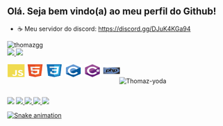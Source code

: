 ## Olá. Seja bem vindo(a) ao meu perfil do Github!

  - ☕ Meu servidor do discord: https://discord.gg/DJuK4KGa94

<!---
uthomaz1/uthomaz1 is a ✨ special ✨ repository because its `README.md` (this file) appears on your GitHub profile.
You can click the Preview link to take a look at your changes.
--->
<img src="https://komarev.com/ghpvc/?username=thomazgg&color=green" alt="thomazgg" /> 
<div>
  <a href="https://github.com/thomazgg">
  <img height="180em" src="https://github-readme-stats.vercel.app/api?username=thomazgg&show_icons=true&theme=dracula&include_all_commits=true&count_private=true" />
  <img height="180em" src="https://github-readme-stats.vercel.app/api/top-langs/?username=thomazgg&layout=compact&langs_count=16&theme=dracula" /></a>
</div>

<div style="display: inline-block"><br>
  <img align="center" alt="Thomaz-Js" height="30" width="40" src="https://raw.githubusercontent.com/devicons/devicon/master/icons/javascript/javascript-plain.svg">
  <img align="center" alt="Thomaz-HTML" height="30" width="40" src="https://raw.githubusercontent.com/devicons/devicon/master/icons/html5/html5-original.svg">
  <img align="center" alt="Thomaz-CSS" height="30" width="40" src="https://raw.githubusercontent.com/devicons/devicon/master/icons/css3/css3-original.svg">
  <img align="center" alt="Thomaz-C" height="30" width="40" src="https://github.com/devicons/devicon/blob/master/icons/c/c-original.svg">
  <img align="center" alt="Thomaz-Csharp" height="30" width="40" src="https://raw.githubusercontent.com/devicons/devicon/master/icons/csharp/csharp-original.svg">
  <img align="center" alt="Thomaz-PHP" height="30" width="40" src="https://github.com/devicons/devicon/blob/master/icons/php/php-original.svg">
  
  <img align="right" alt="Thomaz-yoda" height="30%" width="30%" src="https://c.tenor.com/RIpC1K5hOCUAAAAd/rimuru-tempest-tensei-shitara-slime-datta-ken.gif">
  <!---
  <img align="right" alt="Thomaz-yoda" height="100" width="100" src="https://media.discordapp.net/attachments/862149693081387068/878333749786443908/Webp.net-gifmaker_1.gif">
  --->
</div>

  ##

<div>
  <a href="https://www.youtube.com/c/uthomaz/videos" target="_blank"><img src="https://img.shields.io/badge/YouTube-FF0000?style=for-the-badge&amp;logo=youtube&amp;logoColor=white" target="_blank"></a>
  <a href="https://instagram.com/thomazfps" target="_blank"><img src="https://img.shields.io/badge/-Instagram-%23E4405F?style=for-the-badge&amp;logo=instagram&amp;logoColor=white" target="_blank"</a>
 	<a href="https://www.twitch.tv/uthomaz" target="_blank"><img src="https://img.shields.io/badge/Twitch-9146FF?style=for-the-badge&amp;logo=twitch&amp;logoColor=white" target="_blank"</a>
 <a href="https://discord.gg/DJuK4KGa94" target="_blank"><img src="https://img.shields.io/badge/Discord-7289DA?style=for-the-badge&amp;logo=discord&amp;logoColor=white" target="_blank"</a> 
  <a href="mailto:contato.uthomaz@gmail.com"><img src="https://img.shields.io/badge/-Gmail-%23333?style=for-the-badge&amp;logo=gmail&amp;logoColor=white" target="_blank"</a>
    
  ![Snake animation](https://github.com/thomazgg/thomazgg/blob/output/github-contribution-grid-snake.svg)
    
</div>
